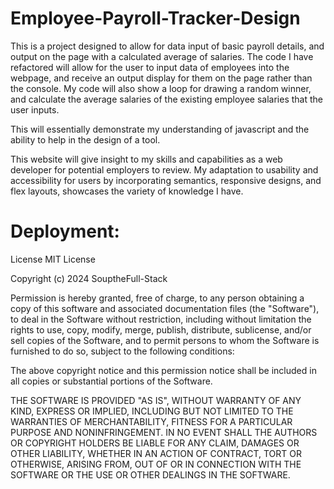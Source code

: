 # Employee-Payroll-Tracker-Design
This is a project designed to allow for data input of basic payroll details, and output on the page with a calculated average of salaries.
The code I have refactored will allow for the user to input data of employees into the webpage, and receive an output display for them on the page rather than the console. 
My code will also show a loop for drawing a random winner, and calculate the average salaries of the existing employee salaries that the user inputs.

This will essentially demonstrate my understanding of javascript and the ability to help in the design of a tool.

This website will give insight to my skills and capabilities as a web developer for potential employers to review. My adaptation to usability and accessibility for users by incorporating semantics, responsive designs, and flex layouts, showcases the variety of knowledge I have.

# Deployment: 

License MIT License

Copyright (c) 2024 SouptheFull-Stack

Permission is hereby granted, free of charge, to any person obtaining a copy of this software and associated documentation files (the "Software"), to deal in the Software without restriction, including without limitation the rights to use, copy, modify, merge, publish, distribute, sublicense, and/or sell copies of the Software, and to permit persons to whom the Software is furnished to do so, subject to the following conditions:

The above copyright notice and this permission notice shall be included in all copies or substantial portions of the Software.

THE SOFTWARE IS PROVIDED "AS IS", WITHOUT WARRANTY OF ANY KIND, EXPRESS OR IMPLIED, INCLUDING BUT NOT LIMITED TO THE WARRANTIES OF MERCHANTABILITY, FITNESS FOR A PARTICULAR PURPOSE AND NONINFRINGEMENT. IN NO EVENT SHALL THE AUTHORS OR COPYRIGHT HOLDERS BE LIABLE FOR ANY CLAIM, DAMAGES OR OTHER LIABILITY, WHETHER IN AN ACTION OF CONTRACT, TORT OR OTHERWISE, ARISING FROM, OUT OF OR IN CONNECTION WITH THE SOFTWARE OR THE USE OR OTHER DEALINGS IN THE SOFTWARE.
